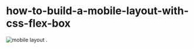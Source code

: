 # how-to-build-a-mobile-layout-with-css-flex-box

![mobile layout](https://user-images.githubusercontent.com/48913682/95076800-57db7680-070a-11eb-9b5b-adf7350d5519.PNG)
.
